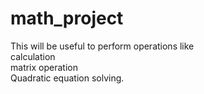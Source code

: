# math_project
This will be useful to perform operations  like 
<br>
calculation   
<brr>
matrix operation 
<br>
Quadratic equation solving.
